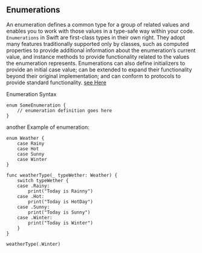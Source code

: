 ## Enumerations

An enumeration defines a common type for a group of related values and enables you to work with those values in a type-safe way within your code.
`Enumerations` in Swift are first-class types in their own right. They adopt many features traditionally supported only by classes, such as computed properties to provide additional information about the enumeration’s current value, and instance methods to provide functionality related to the values the enumeration represents. Enumerations can also define initializers to provide an initial case value; can be extended to expand their functionality beyond their original implementation; and can conform to protocols to provide standard functionality. [see Here](https://docs.swift.org/swift-book/LanguageGuide/Enumerations.html)

Enumeration Syntax

```
enum SomeEnumeration {
    // enumeration definition goes here
}
```

another Example of enumeration:

```
enum Weather {
    case Rainy
    case Hot
    case Sunny
    case Winter
}

func weatherType(_ typeWether: Weather) {
    switch typeWether {
    case .Rainy:
        print("Today is Rainny")
    case .Hot:
        print("Today is HotDay")
    case .Sunny:
        print("Today is Sunny")
    case .Winter:
        print("Today is Winter")
    }
}

weatherType(.Winter)
```

